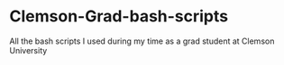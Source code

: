 # Clemson-Grad-bash-scripts
All the bash scripts I used during my time as a grad student at Clemson University
